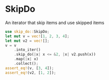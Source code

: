 # SkipDo

An iterator that skip items and use skipped items

```rust
use skip_do::SkipDo;
let mut v = vec![1, 2, 3, 4];
let mut v2 = vec![];
v = v
    .into_iter()
    .skip_do(|x| x <= &2, |x| v2.push(x))
    .map(|x| x)
    .collect();
assert_eq!(v, [3, 4]);
assert_eq!(v2, [1, 2]);
```
